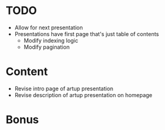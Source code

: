 # TODO
* Allow for next presentation
* Presentations have first page that's just table of contents
    * Modify indexing logic
    * Modify pagination

# Content
* Revise intro page of artup presentation
* Revise description of artup presentation on homepage
# Bonus
